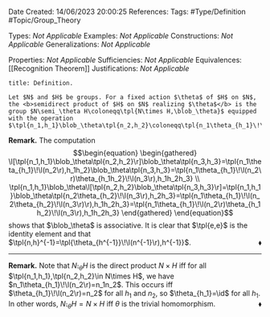 <div class="topSpace"></div>

Date Created: 14/06/2023 20:00:25
References:
Tags: #Type/Definition #Topic/Group_Theory

Types: <i>Not Applicable</i>
Examples: <i>Not Applicable</i>
Constructions: <i>Not Applicable</i>
Generalizations: <i>Not Applicable</i>

Properties: <i>Not Applicable</i>
Sufficiencies: <i>Not Applicable</i>
Equivalences: [[Recognition Theorem]]
Justifications: <i>Not Applicable</i>

``` ad-Definition
title: Definition.

Let $N$ and $H$ be groups. For a fixed action $\theta$ of $H$ on $N$, the <b>semidirect product of $H$ on $N$ realizing $\theta$</b> is the group $N\semi_\theta H\coloneqq\tpl{N\times H,\blob_\theta}$ equipped with the operation $\tpl{n_1,h_1}\blob_\theta\tpl{n_2,h_2}\coloneqq\tpl{n_1\theta_{h_1}\!\l(n_2\r),h_1h_2}$.

```

<b>Remark.</b> The computation
$$\begin{equation}
    \begin{gathered}
        \l[\tpl{n_1,h_1}\blob_\theta\tpl{n_2,h_2}\r]\blob_\theta\tpl{n_3,h_3}=\tpl{n_1\theta_{h_1}\!\l(n_2\r),h_1h_2}\blob_\theta\tpl{n_3,h_3}=\tpl{n_1\theta_{h_1}\!\l(n_2\r)\theta_{h_1h_2}\!\l(n_3\r),h_1h_2h_3} \\
        \tpl{n_1,h_1}\blob_\theta\l[\tpl{n_2,h_2}\blob_\theta\tpl{n_3,h_3}\r]=\tpl{n_1,h_1}\blob_\theta\tpl{n_2\theta_{h_2}\!\l(n_3\r),h_2h_3}=\tpl{n_1\theta_{h_1}\!\l(n_2\theta_{h_2}\!\l(n_3\r)\r),h_1h_2h_3}=\tpl{n_1\theta_{h_1}\!\l(n_2\r)\theta_{h_1h_2}\!\l(n_3\r),h_1h_2h_3}
    \end{gathered}
\end{equation}$$
shows that $\blob_\theta$ is associative. It is clear that $\tpl{e,e}$ is the identity element and that $\tpl{n,h}^{-1}=\tpl{\theta_{h^{-1}}\!\l(n^{-1}\r),h^{-1}}$.<span style="float:right;">$\blacklozenge$</span>

---

<b>Remark.</b> Note that $N\semi_\theta H$ is the direct product $N\times H$ iff for all $\tpl{n_1,h_1},\tpl{n_2,h_2}\in N\times H$, we have $n_1\theta_{h_1}\!\l(n_2\r)=n_1n_2$. This occurs iff $\theta_{h_1}\!\l(n_2\r)=n_2$ for all $h_1$ and $n_2$, so $\theta_{h_1}=\id$ for all $h_1$. In other words, $N\semi_\theta H=N\times H$ iff $\theta$ is the trivial homomorphism.<span style="float:right;">$\blacklozenge$</span>
